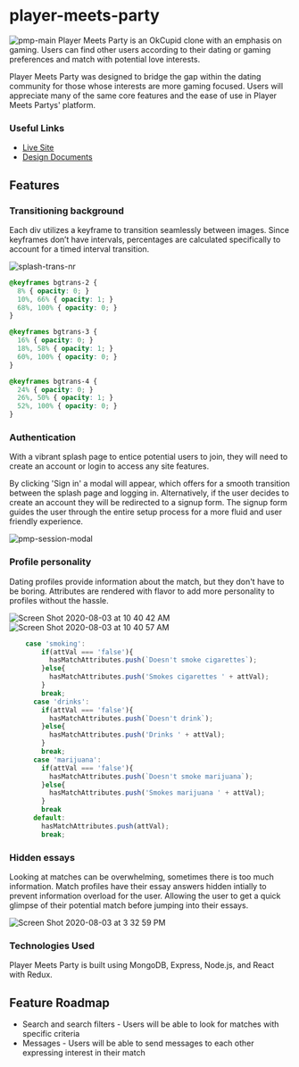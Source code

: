 # player-meets-party
![pmp-main](https://user-images.githubusercontent.com/52799217/83064345-79b74500-a016-11ea-80e7-abd14458a15f.png)
Player Meets Party is an OkCupid clone with an emphasis on gaming. Users can find other users according to their dating or gaming preferences and match with potential love interests.

Player Meets Party was designed to bridge the gap within the dating community for those whose interests are more gaming focused. Users will appreciate many of the same core features and the ease of use in Player Meets Partys' platform.

### Useful Links
- [Live Site](https://player-meets-party.herokuapp.com/)
- [Design Documents](https://github.com/misheMatcha/player-meets-party/wiki)

## Features
### Transitioning background
Each div utilizes a keyframe to transition seamlessly between images. Since keyframes don’t have intervals, percentages are calculated specifically to account for a timed interval transition.

![splash-trans-nr](https://user-images.githubusercontent.com/52799217/83064010-f138a480-a015-11ea-84e9-9a125a50741f.gif)

```css
@keyframes bgtrans-2 {
  8% { opacity: 0; }
  10%, 66% { opacity: 1; }
  68%, 100% { opacity: 0; }
}

@keyframes bgtrans-3 {
  16% { opacity: 0; }
  18%, 58% { opacity: 1; }
  60%, 100% { opacity: 0; }
}

@keyframes bgtrans-4 {
  24% { opacity: 0; }
  26%, 50% { opacity: 1; }
  52%, 100% { opacity: 0; }
}
```

### Authentication
With a vibrant splash page to entice potential users to join, they will need to create an account or login to access any site features.

By clicking 'Sign in' a modal will appear, which offers for a smooth transition between the splash page and logging in. Alternatively, if the user decides to create an account they will be redirected to a signup form. The signup form guides the user through the entire setup process for a more fluid and user friendly experience.

![pmp-session-modal](https://user-images.githubusercontent.com/52799217/83065518-78871780-a018-11ea-9fd4-bc35414752a2.gif)

### Profile personality
Dating profiles provide information about the match, but they don't have to be boring. Attributes are rendered with flavor to add more personality to profiles without the hassle.


![Screen Shot 2020-08-03 at 10 40 42 AM](https://user-images.githubusercontent.com/52799217/89210902-c9197480-d575-11ea-9a1a-24e000931b04.png)
![Screen Shot 2020-08-03 at 10 40 57 AM](https://user-images.githubusercontent.com/52799217/89210970-e77f7000-d575-11ea-903c-6782a6de183d.png)

```javascript
    case 'smoking':
        if(attVal === 'false'){
          hasMatchAttributes.push(`Doesn't smoke cigarettes`);
        }else{
          hasMatchAttributes.push('Smokes cigarettes ' + attVal);
        }
        break;
      case 'drinks':
        if(attVal === 'false'){
          hasMatchAttributes.push(`Doesn't drink`);
        }else{
          hasMatchAttributes.push('Drinks ' + attVal);
        }
        break;
      case 'marijuana':
        if(attVal === 'false'){
          hasMatchAttributes.push(`Doesn't smoke marijuana`);
        }else{
          hasMatchAttributes.push('Smokes marijuana ' + attVal);
        }
        break
      default:
        hasMatchAttributes.push(attVal);
        break;
```

### Hidden essays
Looking at matches can be overwhelming, sometimes there is too much information. Match profiles have their essay answers hidden intially to prevent information overload for the user. Allowing the user to get a quick glimpse of their potential match before jumping into their essays.

![Screen Shot 2020-08-03 at 3 32 59 PM](https://user-images.githubusercontent.com/52799217/89233527-a0f23b80-d59e-11ea-84a7-213cbefd72f3.png)

### Technologies Used
Player Meets Party is built using MongoDB, Express, Node.js, and React with Redux.

## Feature Roadmap
- Search and search filters - Users will be able to look for matches with specific criteria
- Messages - Users will be able to send messages to each other expressing interest in their match

